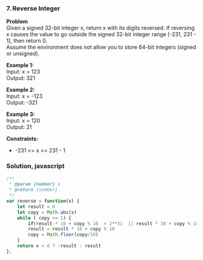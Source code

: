 ### 7. Reverse Integer

**Problem**\
Given a signed 32-bit integer x, return x with its digits reversed. If reversing x causes the value to go outside the signed 32-bit integer range [-231, 231 - 1], then return 0.\
Assume the environment does not allow you to store 64-bit integers (signed or unsigned).

**Example 1:**\
Input: x = 123\
Output: 321

**Example 2:**\
Input: x = -123\
Output: -321

**Example 3:**\
Input: x = 120\
Output: 21

**Constraints:**
- -231 <= x <= 231 - 1

### Solution, javascript
```javascript
/**
 * @param {number} x
 * @return {number}
 */
var reverse = function(x) {
    let result = 0
    let copy = Math.abs(x)
    while ( copy >= 1) {
        if(result * 10 + copy % 10  > 2**31  || result * 10 + copy % 10  >= 2**31 && x < 0) return 0
        result = result * 10 + copy % 10
        copy = Math.floor(copy/10)
    }
    return x < 0 ? -result : result
};
```
